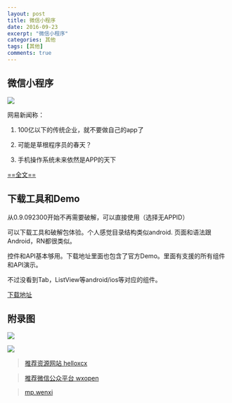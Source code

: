 ```yaml
---
layout: post
title: 微信小程序
date: 2016-09-23
excerpt: "微信小程序"
categories: 其他
tags: [其他]
comments: true
---
```


## 微信小程序

![](http://i.imgur.com/ZyCznig.png)

网易新闻称：

1. 100亿以下的传统企业，就不要做自己的app了

2. 可能是草根程序员的春天？

3. 手机操作系统未来依然是APP的天下

[==全文==](http://tech.163.com/16/0922/13/C1IRTBJB00097U7R.html)


## 下载工具和Demo
从0.9.092300开始不再需要破解，可以直接使用（选择无APPID）

可以下载工具和破解包体验。个人感觉目录结构类似android. 页面和语法跟Android，RN都很类似。

控件和API基本够用。下载地址里面也包含了官方Demo。里面有支援的所有组件和API演示。

不过没看到Tab，ListView等android/ios等对应的组件。

[下载地址](https://github.com/vivianking6855/vivianking6855.github.io/blob/master/datum/tools/wechat_web_devtools_0.9.092300_x64.exe)


## 附录图

![](http://i.imgur.com/4Azhlkm.jpg)

![](http://i.imgur.com/bxzsdUM.jpg)


> [推荐资源网站 helloxcx](http://www.helloxcx.com/)

> [推荐微信公众平台 wxopen](http://wxopen.notedown.cn/)

> [mp.wenxi](https://mp.weixin.qq.com/debug/wxadoc/dev/devtools/download.html?t=1474644089359)
